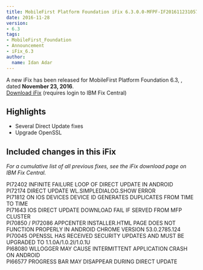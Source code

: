 ```yaml
---
title: MobileFirst Platform Foundation iFix 6.3.0.0-MFPF-IF201611231057 released
date: 2016-11-28
version:
- 6.3
tags:
- MobileFirst_Foundation
- Announcement
- iFix_6.3
author:
  name: Idan Adar 
---
```

A new iFix has been released for MobileFirst Platform Foundation 6.3, , dated **November 23, 2016**.  
[Download iFix](http://www.ibm.com/support/fixcentral/swg/quickorder?parent=ibm%7EOther%2Bsoftware&product=ibm/Other+software/IBM+MobileFirst+Platform+Foundation&release=6.3.0.0&platform=All&function=all&source=fc) (requires login to IBM Fix Central)

## Highlights
* Several Direct Update fixes
* Upgrade OpenSSL

## Included changes in this iFix
*For a cumulative list of all previous fixes, see the iFix download page on IBM Fix Central.*

PI72402 INFINITE FAILURE LOOP OF DIRECT UPDATE IN ANDROID  
PI72174 DIRECT UPDATE WL.SIMPLEDIALOG.SHOW ERROR  
PI71812 ON IOS DEVICES DEVICE ID GENERATES DUPLICATES FROM TIME TO TIME  
PI71643 IOS DIRECT UPDATE DOWNLOAD FAIL IF SERVED FROM MFP CLUSTER  
PI70850 / PI72086 APPCENTER INSTALLER.HTML PAGE DOES NOT FUNCTION PROPERLY IN ANDROID CHROME VERSION 53.0.2785.124  
PI70045 OPENSSL HAS RECEIVED SECURITY UPDATES AND MUST BE UPGRADED TO 1.1.0A/1.0.2I/1.0.1U  
PI68080 WLLOGGER MAY CAUSE INTERMITTENT APPLICATION CRASH ON ANDROID  
PI66577 PROGRESS BAR MAY DISAPPEAR DURING DIRECT UPDATE  
